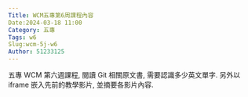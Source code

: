 ```yaml
---
Title: WCM五專第6周課程內容
Date:2024-03-18 11:00
Category: 五專
Tags: w6
Slug:wcm-5j-w6
Author: 51233125
---
```

五專 WCM 第六週課程, 閱讀 Git 相關原文書, 需要認識多少英文單字. 另外以 iframe 嵌入先前的教學影片, 並摘要各影片內容.
